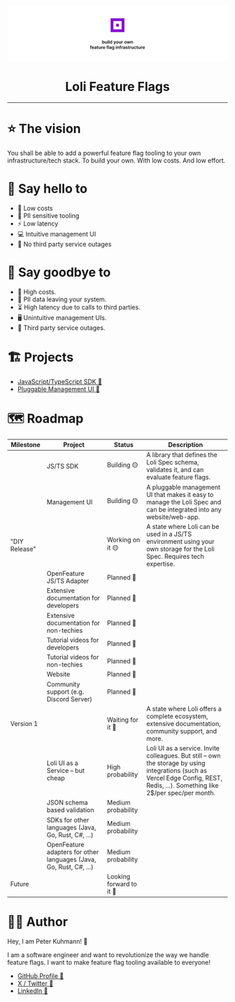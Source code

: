 ![Banner saying: build your own feature flag infrastructure](./assets/banner.jpg)

<h1 align="center">Loli Feature Flags</h1>

___

# ⭐️ The vision

You shall be able to add a powerful feature flag tooling to your own
infrastructure/tech stack. To build your own. With low costs. And low effort.

# 🤩 Say hello to

- 🤑 Low costs
- 🔐 PII sensitive tooling
- ⚡️ Low latency
- 💻 Intuitive management UI
- 📶 No third party service outages

# 👋 Say goodbye to

- 💸 High costs.
- 👩 PII data leaving your system.
- ⏳ High latency due to calls to third parties.
- 🖥️ Unintuitive management UIs.
- 🚨 Third party service outages.

# 🏗️ Projects

- [JavaScript/TypeScript SDK 🔗](https://github.com/Loli-Feature-Flags/loli-sdk-js)
- [Pluggable Management UI 🔗](https://github.com/Loli-Feature-Flags/loli-ui)

# 🗺️ Roadmap

| Milestone     | Project                                                            | Status                   | Description                                                                                                                                                                      |
|---------------|--------------------------------------------------------------------|--------------------------|----------------------------------------------------------------------------------------------------------------------------------------------------------------------------------|
|               | JS/TS SDK                                                          | Building 🟡              | A library that defines the Loli Spec schema, validates it, and can evaluate feature flags.                                                                                       |
|               | Management UI                                                      | Building 🟡              | A pluggable management UI that makes it easy to manage the Loli Spec and can be integrated into any website/web-app.                                                             |
| "DIY Release" |                                                                    | Working on it 🟡         | A state where Loli can be used in a JS/TS environment using your own storage for the Loli Spec. Requires tech expertise.                                                         |
|               | OpenFeature JS/TS Adapter                                          | Planned 📝               |                                                                                                                                                                                  |
|               | Extensive documentation for developers                             | Planned 📝               |                                                                                                                                                                                  |
|               | Extensive documentation for non-techies                            | Planned 📝               |                                                                                                                                                                                  |
|               | Tutorial videos for developers                                     | Planned 📝               |                                                                                                                                                                                  |
|               | Tutorial videos for non-techies                                    | Planned 📝               |                                                                                                                                                                                  |
|               | Website                                                            | Planned 📝               |                                                                                                                                                                                  |
|               | Community support (e.g. Discord Server)                            | Planned 📝               |                                                                                                                                                                                  |
| Version 1     |                                                                    | Waiting for it 📝        | A state where Loli offers a complete ecosystem, extensive documentation, community support, and more.                                                                            |
|               | Loli UI as a Service – but cheap                                   | High probability         | Loli UI as a service. Invite colleagues. But still – own the storage by using integrations (such as Vercel Edge Config, REST, Redis, ...). Something like 2$/per spec/per month. |
|               | JSON schema based validation                                       | Medium probability       |                                                                                                                                                                                  |
|               | SDKs for other languages (Java, Go, Rust, C#, ...)                 | Medium probability       |                                                                                                                                                                                  |
|               | OpenFeature adapters for other languages (Java, Go, Rust, C#, ...) | Medium probability       |                                                                                                                                                                                  |
| Future        |                                                                    | Looking forward to it 🤩 |                                                                                                                                                                                  |

# 🙆‍♂️ Author

Hey, I am Peter Kuhmann! 👋

I am a software engineer and want to revolutionize the way
we handle feature flags. I want to make feature flag tooling available to everyone!

- [GitHub Profile 🔗](https://github.com/peter-kuhmann/)
- [X / Twitter 🔗](https://twitter.com/squirrel_pierre)
- [LinkedIn 🔗](https://www.linkedin.com/in/peter-kuhmann/)
